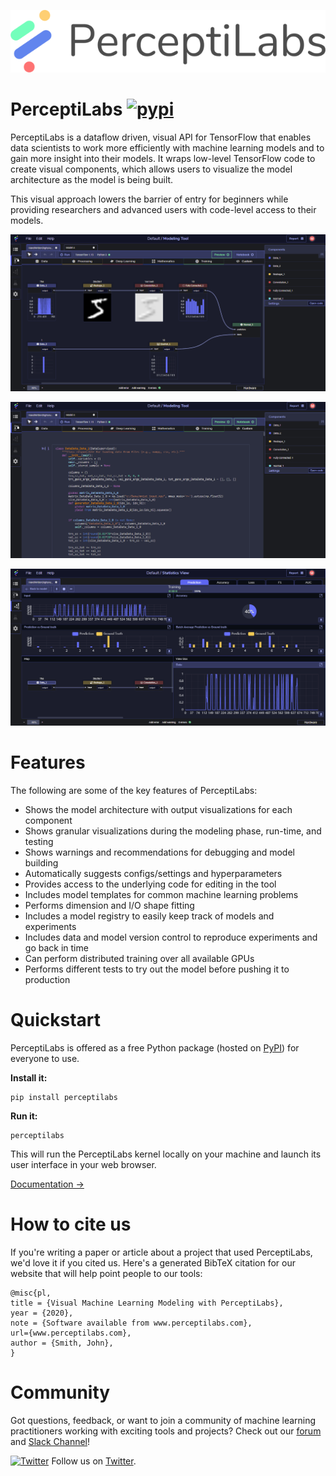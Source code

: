 [![PerceptiLabs](./pl_logo.png)](https://www.perceptilabs.com/home)

# PerceptiLabs [![pypi](https://img.shields.io/pypi/v/perceptilabs.svg)](https://pypi.python.org/pypi/perceptilabs)

PerceptiLabs is a dataflow driven, visual API for TensorFlow that enables data scientists to work more efficiently with machine learning models and to gain more insight into their models. It wraps low-level TensorFlow code to create visual components, which allows users to visualize the model architecture as the model is being built.

This visual approach lowers the barrier of entry for beginners while providing researchers and advanced users with code-level access to their models. 

![PerceptiLabs Workspace View](./workspace.png "PerceptiLabs Workspace View")

![PerceptiLabs Notebook View](./notebookview.png "PerceptiLabs Notebook View")

![PerceptiLabs Statistics View](./statisticsview.png "PerceptiLabs Statistics View")

# Features

The following are some of the key features of PerceptiLabs:

* Shows the model architecture with output visualizations for each component
* Shows granular visualizations during the modeling phase, run-time, and testing
* Shows warnings and recommendations for debugging and model building
* Automatically suggests configs/settings and hyperparameters
* Provides access to the underlying code for editing in the tool
* Includes model templates for common machine learning problems
* Performs dimension and I/O shape fitting
* Includes a model registry to easily keep track of models and experiments
* Includes data and model version control to reproduce experiments and go back in time
* Can perform distributed training over all available GPUs
* Performs different tests to try out the model before pushing it to production

# Quickstart

PerceptiLabs is offered as a free Python package (hosted on [PyPI](https://pypi.org/project/perceptilabs/)) for everyone to use.

**Install it:**

```shell
pip install perceptilabs
```

**Run it:**

```shell
perceptilabs
```

This will run the PerceptiLabs kernel locally on your machine and launch its user interface in your web browser.

[Documentation →](https://www.perceptilabs.com/docs/overview)

# How to cite us

If you're writing a paper or article about a project that used PerceptiLabs, we'd love it if you cited us. Here's a generated BibTeX citation for our website that will help point people to our tools:

```
@misc{pl,
title = {Visual Machine Learning Modeling with PerceptiLabs},
year = {2020},
note = {Software available from www.perceptilabs.com},
url={www.perceptilabs.com},
author = {Smith, John},
}
```


# Community

Got questions, feedback, or want to join a community of machine learning practitioners working with exciting tools and projects? Check out our [forum](http://forum.perceptilabs.com/) and [Slack Channel](https://perceptilabs-com.slack.com/join/shared_invite/enQtODQ5NzAwNDkxOTExLWUxODAwZDk0MzA1MmM4OTViNWE4MmVjYjc2OTQwMTQ4N2NmM2ZlYmI5NjZjOWRiYjBkYjBjMTMzNjEyMDNiNDk)!

[![Twitter](https://img.shields.io/twitter/follow/perceptilabs?style=social)](https://twitter.com/perceptilabs) Follow us on [Twitter](https://twitter.com/perceptilabs).




